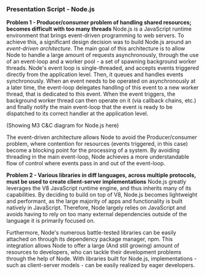 ### Presentation Script - Node.js
**Problem 1 - Producer/consumer problem of handling shared resources; becomes difficult with too many threads**
Node.js is a JavaScript runtime environment that brings event-driven programming to web servers. To achieve this, a significant design decision was to build Node.js around an *event-driven architecture*. The main goal of this architecture is to allow Node to handle a large amount of requests asynchronously, through the use of an event-loop and a worker pool - a set of spawning background worker threads. Node's event loop is single-threaded, and accepts events triggered directly from the application level. Then, it queues and handles events synchronously. When an event needs to be operated on asynchronously at a later time, the event-loop delegates handling of this event to a new worker thread, that is dedicated to this event. When the event triggers, the background worker thread can then operate on it (via callback chains, etc.) and finally notify the main event-loop that the event is ready to be dispatched to its correct handler at the application level.

(Showing M3 C&C diagram for Node.js here)

The event-driven architecture allows Node to avoid the Producer/consumer problem, where contention for resources (events triggered, in this case) become a blocking point for the processing of a system. By avoiding threading in the main event-loop, Node achieves a more understandable flow of control where events pass in and out of the event-loop.


**Problem 2 - Various libraries in diff languages, across multiple protocols, must be used to create client-server implementations**
Node.js greatly leverages the V8 JavaScript runtime engine, and thus inherits many of its capabilities. By deciding to build on top of V8, Node.js becomes lightweight and performant, as the large majority of apps and functionality is built natively in JavaScript. Therefore, Node largely relies on JavaScript and avoids having to rely on too many external dependencies outside of the language it is primarily focused on.

Furthermore, Node's numerous battle-tested libraries can be easily attached on through its dependency package manager, npm. This integration allows Node to offer a large (And still growing) amount of resources to developers, who can tackle their development problems through the help of Node. With libraries built for Node.js, implementations - such as client-server models - can be easily realized by eager developers.
